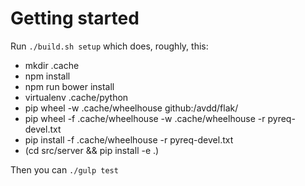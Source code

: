 
# Getting started

Run `./build.sh setup` which does, roughly, this:

- mkdir .cache
- npm install
- npm run bower install
- virtualenv .cache/python
- pip wheel -w .cache/wheelhouse github:/avdd/flak/
- pip wheel -f .cache/wheelhouse -w .cache/wheelhouse -r pyreq-devel.txt
- pip install -f .cache/wheelhouse -r pyreq-devel.txt
- (cd src/server && pip install -e .)

Then you can `./gulp test`

